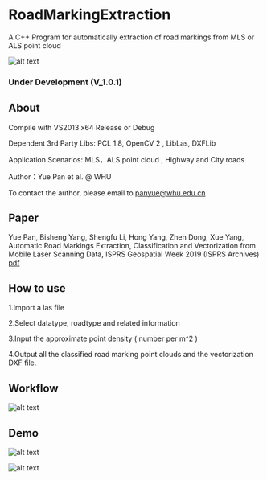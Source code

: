 # RoadMarkingExtraction
A C++ Program for automatically extraction of road markings from MLS or ALS point cloud

![alt text](demo/MLS_demo.gif)

### Under Development (V_1.0.1)

## About
Compile with VS2013 x64 Release or Debug

Dependent 3rd Party Libs:  PCL 1.8, OpenCV 2 , LibLas, DXFLib

Application Scenarios: MLS，ALS point cloud , Highway and City roads

Author：Yue Pan et al. @ WHU 

To contact the author, please email to panyue@whu.edu.cn

## Paper
Yue Pan, Bisheng Yang, Shengfu Li, Hong Yang, Zhen Dong, Xue Yang, Automatic Road Markings Extraction, Classification and Vectorization from Mobile Laser Scanning Data, ISPRS Geospatial Week 2019 (ISPRS Archives) [pdf](https://github.com/YuePanEdward/YuePanEdward.github.io/blob/master/assets/isprs-archives-XLII-2-W13-1089-2019.pdf)

## How to use
1.Import a las file

2.Select datatype, roadtype and related information

3.Input the approximate point density ( number per m^2 )

4.Output all the classified road marking point clouds and the vectorization DXF file.

## Workflow
 ![alt text](demo/Fig1.jpg)

## Demo
 ![alt text](demo/Fig2.jpg)
 
 ![alt text](demo/Fig3.jpg)
 
